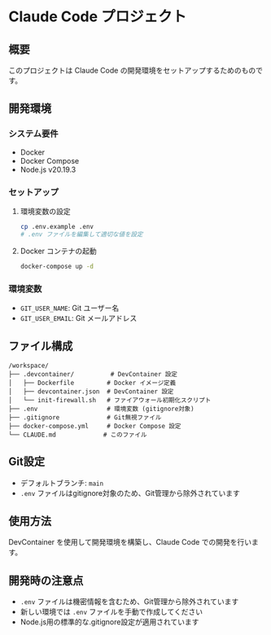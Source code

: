 # Claude Code プロジェクト

## 概要
このプロジェクトは Claude Code の開発環境をセットアップするためのものです。

## 開発環境

### システム要件
- Docker
- Docker Compose
- Node.js v20.19.3

### セットアップ
1. 環境変数の設定
   ```bash
   cp .env.example .env
   # .env ファイルを編集して適切な値を設定
   ```

2. Docker コンテナの起動
   ```bash
   docker-compose up -d
   ```

### 環境変数
- `GIT_USER_NAME`: Git ユーザー名
- `GIT_USER_EMAIL`: Git メールアドレス

## ファイル構成
```
/workspace/
├── .devcontainer/          # DevContainer 設定
│   ├── Dockerfile         # Docker イメージ定義
│   ├── devcontainer.json  # DevContainer 設定
│   └── init-firewall.sh   # ファイアウォール初期化スクリプト
├── .env                   # 環境変数 (gitignore対象)
├── .gitignore             # Git無視ファイル
├── docker-compose.yml     # Docker Compose 設定
└── CLAUDE.md             # このファイル
```

## Git設定
- デフォルトブランチ: `main`
- `.env` ファイルはgitignore対象のため、Git管理から除外されています

## 使用方法
DevContainer を使用して開発環境を構築し、Claude Code での開発を行います。

## 開発時の注意点
- `.env` ファイルは機密情報を含むため、Git管理から除外されています
- 新しい環境では `.env` ファイルを手動で作成してください
- Node.js用の標準的な.gitignore設定が適用されています